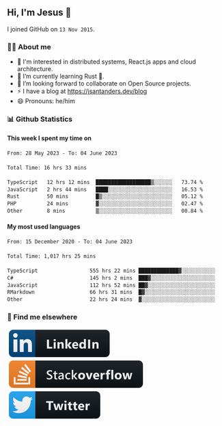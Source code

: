 ## Hi, I'm Jesus 👋

I joined GitHub on `13 Nov 2015`.

<!-- Talking about you -->

### 👨‍💻 About me

- 👦 I'm interested in distributed systems, React.js apps and cloud architecture.
- 🌱 I’m currently learning Rust 🦀.
- 👯 I’m looking forward to collaborate on Open Source projects.
- ⚡️ I have a blog at <https://jsantanders.dev/blog>
- 😄 Pronouns: he/him

### 📊 Github Statistics

#### This week I spent my time on

<!--START_SECTION:weekly-->

```txt
From: 28 May 2023 - To: 04 June 2023

Total Time: 16 hrs 33 mins

TypeScript   12 hrs 12 mins  ██████████████████▒░░░░░░   73.74 %
JavaScript   2 hrs 44 mins   ████░░░░░░░░░░░░░░░░░░░░░   16.53 %
Rust         50 mins         █▒░░░░░░░░░░░░░░░░░░░░░░░   05.12 %
PHP          24 mins         ▓░░░░░░░░░░░░░░░░░░░░░░░░   02.47 %
Other        8 mins          ▒░░░░░░░░░░░░░░░░░░░░░░░░   00.84 %
```

<!--END_SECTION:weekly-->

#### My most used languages

<!--START_SECTION:alltime-->

```txt
From: 15 December 2020 - To: 04 June 2023

Total Time: 1,017 hrs 25 mins

TypeScript                 555 hrs 22 mins █████████████▓░░░░░░░░░░░   54.59 %
C#                         145 hrs 2 mins  ███▓░░░░░░░░░░░░░░░░░░░░░   14.26 %
JavaScript                 112 hrs 52 mins ██▓░░░░░░░░░░░░░░░░░░░░░░   11.09 %
RMarkdown                  66 hrs 31 mins  █▓░░░░░░░░░░░░░░░░░░░░░░░   06.54 %
Other                      22 hrs 24 mins  ▓░░░░░░░░░░░░░░░░░░░░░░░░   02.20 %
```

<!--END_SECTION:alltime-->

### 📢 Find me elsewhere

<p>
  <a target="_blank" href="https://linkedin.com/in/jsantanders">
    <img src="https://github.com/jsantanders/jsantanders/blob/master/img/linkedin.svg" alt="LinkedIn" style="vertical-align:top; margin:4px">
  </a>
  
  <a target="_blank" href="https://stackoverflow.com/users/7318331/jesus-santander">
    <img src="https://github.com/jsantanders/jsantanders/blob/master/img/stackoverflow.svg" alt="StackOverflow" style="vertical-align:top; margin:4px">
  </a>
  
  <a target="_blank" href="http://twitter.com/jsantanders">
    <img src="https://github.com/jsantanders/jsantanders/blob/master/img/twitter.svg" alt="Twitter" style="vertical-align:top; margin:4px">
  </a>
</p>

